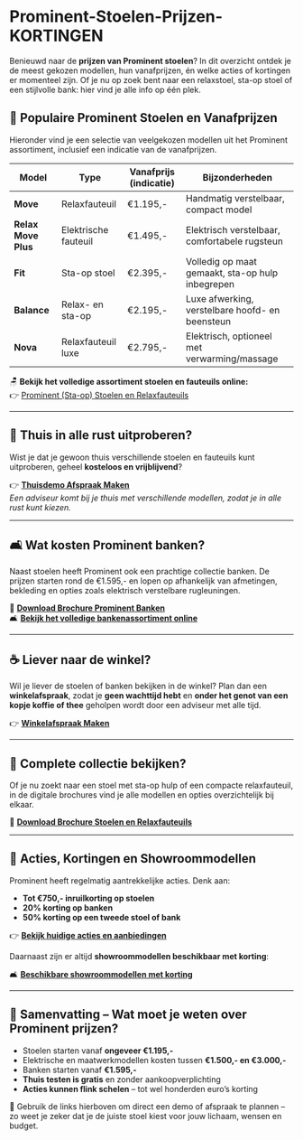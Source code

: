 # Prominent-Stoelen-Prijzen-KORTINGEN

Benieuwd naar de **prijzen van Prominent stoelen**?
In dit overzicht ontdek je de meest gekozen modellen, hun vanafprijzen, én welke acties of kortingen er momenteel zijn. Of je nu op zoek bent naar een relaxstoel, sta-op stoel of een stijlvolle bank: hier vind je alle info op één plek.

## 💺 Populaire Prominent Stoelen en Vanafprijzen

Hieronder vind je een selectie van veelgekozen modellen uit het Prominent assortiment, inclusief een indicatie van de vanafprijzen.

| **Model**               | **Type**             | **Vanafprijs (indicatie)** | **Bijzonderheden**                                  |
|------------------------|----------------------|-----------------------------|-----------------------------------------------------|
| **Move**               | Relaxfauteuil        | €1.195,-                    | Handmatig verstelbaar, compact model               |
| **Relax Move Plus**    | Elektrische fauteuil | €1.495,-                    | Elektrisch verstelbaar, comfortabele rugsteun      |
| **Fit**                | Sta-op stoel         | €2.395,-                    | Volledig op maat gemaakt, sta-op hulp inbegrepen   |
| **Balance**            | Relax- en sta-op     | €2.195,-                    | Luxe afwerking, verstelbare hoofd- en beensteun    |
| **Nova**               | Relaxfauteuil luxe   | €2.795,-                    | Elektrisch, optioneel met verwarming/massage       |

🪑 **Bekijk het volledige assortiment stoelen en fauteuils online:**  
👉 [Prominent (Sta-op) Stoelen en Relaxfauteuils](https://sta-opstoelen.nl/stoelen)

---

## 🏡 Thuis in alle rust uitproberen?

Wist je dat je gewoon thuis verschillende stoelen en fauteuils kunt uitproberen, geheel **kosteloos en vrijblijvend**?

👉 [**Thuisdemo Afspraak Maken**](https://sta-opstoelen.nl/thuisdemo)  
*Een adviseur komt bij je thuis met verschillende modellen, zodat je in alle rust kunt kiezen.*

---

## 🛋️ Wat kosten Prominent banken?

Naast stoelen heeft Prominent ook een prachtige collectie banken. De prijzen starten rond de €1.595,- en lopen op afhankelijk van afmetingen, bekleding en opties zoals elektrisch verstelbare rugleuningen.

📘 [**Download Brochure Prominent Banken**](https://sta-opstoelen.nl/brochurebanken)  
🛋️ [**Bekijk het volledige bankenassortiment online**](https://sta-opstoelen.nl/banken)

---

## ☕ Liever naar de winkel?

Wil je liever de stoelen of banken bekijken in de winkel? Plan dan een **winkelafspraak**, zodat je **geen wachttijd hebt** en **onder het genot van een kopje koffie of thee** geholpen wordt door een adviseur met alle tijd.

👉 [**Winkelafspraak Maken**](https://sta-opstoelen.nl/winkelafspraak)

---

## 📄 Complete collectie bekijken?

Of je nu zoekt naar een stoel met sta-op hulp of een compacte relaxfauteuil, in de digitale brochures vind je alle modellen en opties overzichtelijk bij elkaar.

📘 [**Download Brochure Stoelen en Relaxfauteuils**](https://sta-opstoelen.nl/brochurestoelen)

---

## 🎉 Acties, Kortingen en Showroommodellen

Prominent heeft regelmatig aantrekkelijke acties. Denk aan:

- **Tot €750,- inruilkorting op stoelen**
- **20% korting op banken**
- **50% korting op een tweede stoel of bank**

👉 [**Bekijk huidige acties en aanbiedingen**](https://sta-opstoelen.nl/acties)

Daarnaast zijn er altijd **showroommodellen beschikbaar met korting**:

🛋️ [**Beschikbare showroommodellen met korting**](https://sta-opstoelen.nl/showroommodellen)

---

## 📌 Samenvatting – Wat moet je weten over Prominent prijzen?

- Stoelen starten vanaf **ongeveer €1.195,-**
- Elektrische en maatwerkmodellen kosten tussen **€1.500,- en €3.000,-**
- Banken starten vanaf **€1.595,-**
- **Thuis testen is gratis** en zonder aankoopverplichting
- **Acties kunnen flink schelen** – tot wel honderden euro’s korting

🎯 Gebruik de links hierboven om direct een demo of afspraak te plannen – zo weet je zeker dat je de juiste stoel kiest voor jouw lichaam, wensen en budget.


